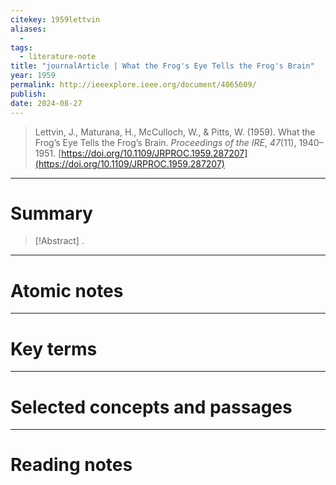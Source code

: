 ```yaml
---
citekey: 1959lettvin
aliases:
  - 
tags:
  - literature-note
title: "journalArticle | What the Frog's Eye Tells the Frog's Brain"
year: 1959
permalink: http://ieeexplore.ieee.org/document/4065609/
publish:
date: 2024-08-27
---
```

> Lettvin, J., Maturana, H., McCulloch, W., & Pitts, W. (1959). What the Frog’s Eye Tells the Frog’s Brain. _Proceedings of the IRE_, _47_(11), 1940–1951. [https://doi.org/10.1109/JRPROC.1959.287207](https://doi.org/10.1109/JRPROC.1959.287207)

---

# Summary

> [!Abstract]
>.


---

# Atomic notes

---

# Key terms

---

# Selected concepts and passages

---

# Reading notes

